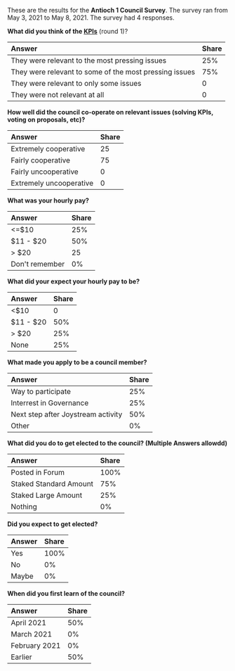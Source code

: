 These are the results for the **Antioch 1 Council Survey**. The survey ran from May 3, 2021 to May 8, 2021. The survey had 4 responses.



**What did you think of the [KPIs](https://blog.joystream.org/antioch-kpis/#previous)** (round 1)?

| Answer | Share |
|:----------|:----------|
| They were relevant to the most pressing issues   | 25%    |
| They were relevant to some of the most pressing issues   | 75%    |
| They were relevant to only some issues   | 0   |
| They were not relevant at all   | 0  |



**How well did the council co-operate on relevant issues (solving KPIs, voting on proposals, etc)?**


| Answer | Share  |
|:----------|:----------|
| Extremely cooperative   | 25   |
| Fairly cooperative   | 75   |
| Fairly uncooperative   | 0  |
| Extremely uncooperative | 0   |

**What was your hourly pay?**

| Answer  | Share |
|:----------|:----------|
| <=$10  | 25% |
| $11 - $20   | 50% |
| > $20   | 25   |
| Don't remember| 0%|


**What did your expect your hourly pay to be?**

| Answer  | Share |
|:----------|:----------|
| <$10    | 0   |
| $11 - $20   | 50%  |
| > $20    | 25%|
| None   | 25%  |


**What made you apply to be a council member?**


| Answer | Share |
|:----------|:----------|
| Way to participate | 25%   |
| Interrest in Governance   | 25%  |
| Next step after Joystream activity  | 50%   |
| Other   | 0%  |

**What did you do to get elected to the council? (Multiple Answers allowdd)**

| Answer | Share |
|:----------|:----------|
| Posted in Forum   | 100%   |
| Staked Standard Amount    | 75%   |
| Staked Large Amount    | 25%   |
| Nothing  | 0%   |

**Did you expect to get elected?**

| Answer | Share |
|:----------|:----------|
| Yes   | 100%   |
| No    | 0%   |
| Maybe    | 0%   |


**When did you first learn of the council?**

| Answer | Share |
|:----------|:----------|
| April 2021   | 50%    |
| March 2021  | 0%   |
| February 2021   | 0%  |
| Earlier  | 50%   |




